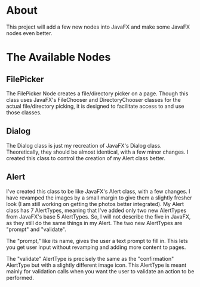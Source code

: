 # About
This project will add a few new nodes into JavaFX and make some JavaFX nodes even better.

# The Available Nodes

## FilePicker

The FilePicker Node creates a file/directory picker on a page. Though this class uses JavaFX's FileChooser and DirectoryChooser classes for the actual file/directory picking, it is designed to facilitate access to and use those classes.

## Dialog

The Dialog class is just my recreation of JavaFX's Dialog class. Theoretically, they should be almost identical, with a few minor changes. I created this class to control the creation of my Alert class better.

## Alert

I've created this class to be like JavaFX's Alert class, with a few changes. I have revamped the images by a small margin to give them a slightly fresher look (I am still working on getting the photos better integrated). My Alert class has 7 AlertTypes, meaning that I've added only two new AlertTypes from JavaFX's base 5 AlertTypes. So, I will not describe the five in JavaFX, as they still do the same things in my Alert. The two new AlertTypes are "prompt" and "validate".

The "prompt," like its name, gives the user a text prompt to fill in. This lets you get user input without revamping and adding more content to pages.

The "validate" AlertType is precisely the same as the "confirmation" AlertType but with a slightly different image icon. This AlertType is meant mainly for validation calls when you want the user to validate an action to be performed.
